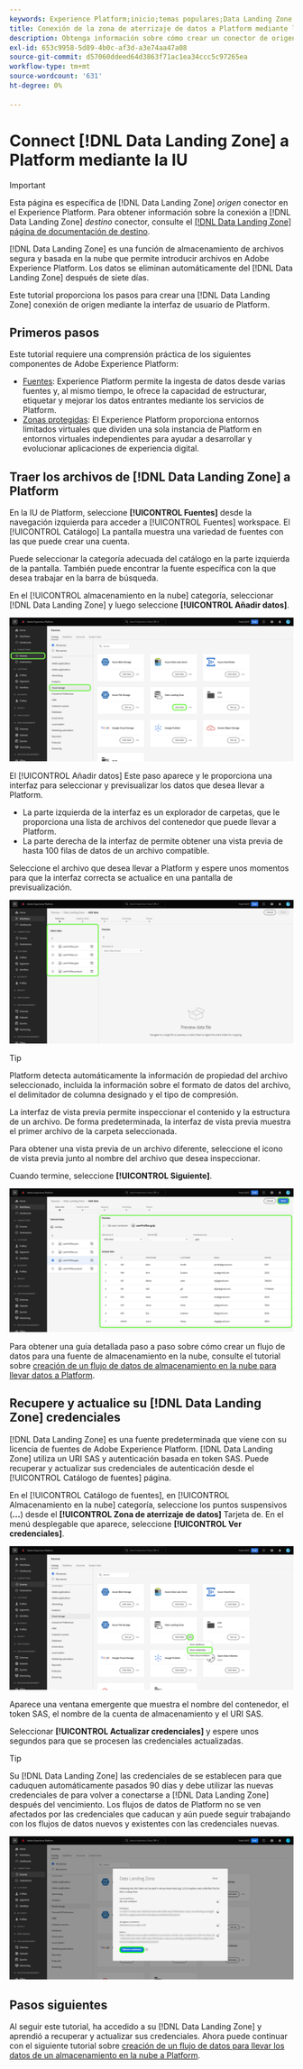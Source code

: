 ```yaml
---
keywords: Experience Platform;inicio;temas populares;Data Landing Zone;zona de aterrizaje de datos
title: Conexión de la zona de aterrizaje de datos a Platform mediante la IU
description: Obtenga información sobre cómo crear un conector de origen de zona de aterrizaje de datos mediante la interfaz de usuario de Platform.
exl-id: 653c9958-5d89-4b0c-af3d-a3e74aa47a08
source-git-commit: d57060ddeed64d3863f71ac1ea34ccc5c97265ea
workflow-type: tm+mt
source-wordcount: '631'
ht-degree: 0%

---
```


# Connect [!DNL Data Landing Zone] a Platform mediante la IU

>[!IMPORTANT]
>
>Esta página es específica de [!DNL Data Landing Zone] *origen* conector en el Experience Platform. Para obtener información sobre la conexión a [!DNL Data Landing Zone] *destino* conector, consulte el [[!DNL Data Landing Zone] página de documentación de destino](/help/destinations/catalog/cloud-storage/data-landing-zone.md).

[!DNL Data Landing Zone] es una función de almacenamiento de archivos segura y basada en la nube que permite introducir archivos en Adobe Experience Platform. Los datos se eliminan automáticamente del [!DNL Data Landing Zone] después de siete días.

Este tutorial proporciona los pasos para crear una [!DNL Data Landing Zone] conexión de origen mediante la interfaz de usuario de Platform.

## Primeros pasos

Este tutorial requiere una comprensión práctica de los siguientes componentes de Adobe Experience Platform:

* [Fuentes](../../../../home.md): Experience Platform permite la ingesta de datos desde varias fuentes y, al mismo tiempo, le ofrece la capacidad de estructurar, etiquetar y mejorar los datos entrantes mediante los servicios de Platform.
* [Zonas protegidas](../../../../../sandboxes/home.md): El Experience Platform proporciona entornos limitados virtuales que dividen una sola instancia de Platform en entornos virtuales independientes para ayudar a desarrollar y evolucionar aplicaciones de experiencia digital.

## Traer los archivos de [!DNL Data Landing Zone] a Platform

En la IU de Platform, seleccione **[!UICONTROL Fuentes]** desde la navegación izquierda para acceder a [!UICONTROL Fuentes] workspace. El [!UICONTROL Catálogo] La pantalla muestra una variedad de fuentes con las que puede crear una cuenta.

Puede seleccionar la categoría adecuada del catálogo en la parte izquierda de la pantalla. También puede encontrar la fuente específica con la que desea trabajar en la barra de búsqueda.

En el [!UICONTROL almacenamiento en la nube] categoría, seleccionar [!DNL Data Landing Zone] y luego seleccione **[!UICONTROL Añadir datos]**.

![catalogar](../../../../images/tutorials/create/dlz/catalog.png)

El [!UICONTROL Añadir datos] Este paso aparece y le proporciona una interfaz para seleccionar y previsualizar los datos que desea llevar a Platform.

* La parte izquierda de la interfaz es un explorador de carpetas, que le proporciona una lista de archivos del contenedor que puede llevar a Platform.
* La parte derecha de la interfaz de permite obtener una vista previa de hasta 100 filas de datos de un archivo compatible.

Seleccione el archivo que desea llevar a Platform y espere unos momentos para que la interfaz correcta se actualice en una pantalla de previsualización.

![add-data](../../../../images/tutorials/create/dlz/add-data.png)

>[!TIP]
>
>Platform detecta automáticamente la información de propiedad del archivo seleccionado, incluida la información sobre el formato de datos del archivo, el delimitador de columna designado y el tipo de compresión.

La interfaz de vista previa permite inspeccionar el contenido y la estructura de un archivo. De forma predeterminada, la interfaz de vista previa muestra el primer archivo de la carpeta seleccionada.

Para obtener una vista previa de un archivo diferente, seleccione el icono de vista previa junto al nombre del archivo que desea inspeccionar.

Cuando termine, seleccione **[!UICONTROL Siguiente]**.

![detección de archivos](../../../../images/tutorials/create/dlz/file-detection.png)

Para obtener una guía detallada paso a paso sobre cómo crear un flujo de datos para una fuente de almacenamiento en la nube, consulte el tutorial sobre [creación de un flujo de datos de almacenamiento en la nube para llevar datos a Platform](../../dataflow/batch/cloud-storage.md).

## Recupere y actualice su [!DNL Data Landing Zone] credenciales

[!DNL Data Landing Zone] es una fuente predeterminada que viene con su licencia de fuentes de Adobe Experience Platform. [!DNL Data Landing Zone] utiliza un URI SAS y autenticación basada en token SAS. Puede recuperar y actualizar sus credenciales de autenticación desde el [!UICONTROL Catálogo de fuentes] página.

En el [!UICONTROL Catálogo de fuentes], en [!UICONTROL Almacenamiento en la nube] categoría, seleccione los puntos suspensivos (**...**) desde el **[!UICONTROL Zona de aterrizaje de datos]** Tarjeta de. En el menú desplegable que aparece, seleccione **[!UICONTROL Ver credenciales]**.

![opciones](../../../../images/tutorials/create/dlz/options.png)

Aparece una ventana emergente que muestra el nombre del contenedor, el token SAS, el nombre de la cuenta de almacenamiento y el URI SAS.

Seleccionar **[!UICONTROL Actualizar credenciales]** y espere unos segundos para que se procesen las credenciales actualizadas.

>[!TIP]
>
>Su [!DNL Data Landing Zone] las credenciales de se establecen para que caduquen automáticamente pasados 90 días y debe utilizar las nuevas credenciales de para volver a conectarse a [!DNL Data Landing Zone] después del vencimiento. Los flujos de datos de Platform no se ven afectados por las credenciales que caducan y aún puede seguir trabajando con los flujos de datos nuevos y existentes con las credenciales nuevas.

![view-credentials](../../../../images/tutorials/create/dlz/credentials.png)

## Pasos siguientes

Al seguir este tutorial, ha accedido a su [!DNL Data Landing Zone] y aprendió a recuperar y actualizar sus credenciales. Ahora puede continuar con el siguiente tutorial sobre [creación de un flujo de datos para llevar los datos de un almacenamiento en la nube a Platform](../../dataflow/batch/cloud-storage.md).
